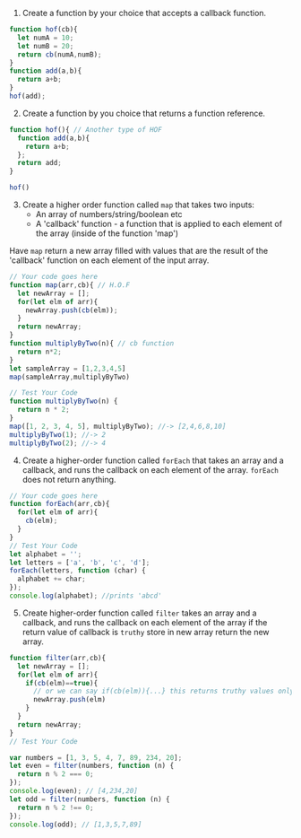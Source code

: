 1. Create a function by your choice that accepts a callback function.
```js
function hof(cb){
  let numA = 10;
  let numB = 20;
  return cb(numA,numB);
}
function add(a,b){
  return a+b;
}
hof(add);
```

2. Create a function by you choice that returns a function reference.
```js
function hof(){ // Another type of HOF
  function add(a,b){
    return a+b;
  };
  return add;
}

hof()
```

3. Create a higher order function called `map` that takes two inputs:
   - An array of numbers/string/boolean etc
   - A 'callback' function - a function that is applied to each element of the array (inside of the function 'map')

Have `map` return a new array filled with values that are the result of the 'callback' function on each element of the input array.

```js
// Your code goes here
function map(arr,cb){ // H.O.F
  let newArray = [];
  for(let elm of arr){
    newArray.push(cb(elm));
  }
  return newArray;
}
function multiplyByTwo(n){ // cb function
  return n*2;
}
let sampleArray = [1,2,3,4,5]
map(sampleArray,multiplyByTwo)

// Test Your Code
function multiplyByTwo(n) {
  return n * 2;
}
map([1, 2, 3, 4, 5], multiplyByTwo); //-> [2,4,6,8,10]
multiplyByTwo(1); //-> 2
multiplyByTwo(2); //-> 4
```

4. Create a higher-order function called `forEach` that takes an array and a callback, and runs the callback on each element of the array. `forEach` does not return anything.

```js
// Your code goes here
function forEach(arr,cb){
  for(let elm of arr){
    cb(elm);
  }
}
// Test Your Code
let alphabet = '';
let letters = ['a', 'b', 'c', 'd'];
forEach(letters, function (char) {
  alphabet += char;
});
console.log(alphabet); //prints 'abcd'
```

5. Create higher-order function called `filter` takes an array and a callback, and runs the callback on each element of the array if the return value of callback is `truthy` store in new array return the new array.

```js
function filter(arr,cb){
  let newArray = [];
  for(let elm of arr){
    if(cb(elm)==true){ 
      // or we can say if(cb(elm)){...} this returns truthy values only.
      newArray.push(elm)
    }
  }
  return newArray;
}
// Test Your Code

var numbers = [1, 3, 5, 4, 7, 89, 234, 20];
let even = filter(numbers, function (n) {
  return n % 2 === 0;
});
console.log(even); // [4,234,20]
let odd = filter(numbers, function (n) {
  return n % 2 !== 0;
});
console.log(odd); // [1,3,5,7,89]
```

